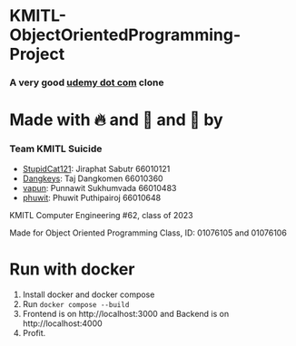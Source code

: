 # KMITL-ObjectOrientedProgramming-Project
### A very good [udemy dot com](https://www.udemy.com) clone

# Made with 🔥 and 🧯 and 🚒 by
### Team KMITL Suicide
- [StupidCat121](https://github.com/StupidCat121): Jiraphat Sabutr 66010121
- [Dangkeys](https://github.com/Dangkeys): Taj Dangkomen 66010360
- [vapun](https://github.com/vapun): Punnawit Sukhumvada 66010483
- [phuwit](https://github.com/phuwit): Phuwit Puthipairoj 66010648

KMITL Computer Engineering #62, class of 2023

Made for Object Oriented Programming Class, ID: 01076105 and 01076106

# Run with docker
1. Install docker and docker compose
2. Run `docker compose --build`
3. Frontend is on http://localhost:3000 and Backend is on http://localhost:4000
4. Profit.
